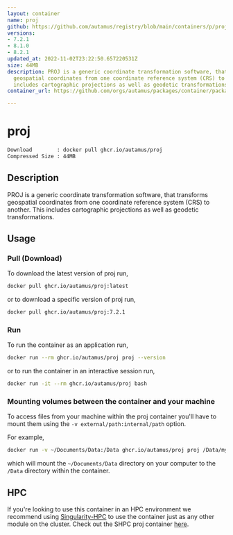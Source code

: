 ```yaml
---
layout: container
name: proj
github: https://github.com/autamus/registry/blob/main/containers/p/proj/spack.yaml
versions:
- 7.2.1
- 8.1.0
- 8.2.1
updated_at: 2022-11-02T23:22:50.657220531Z
size: 44MB
description: PROJ is a generic coordinate transformation software, that transforms
  geospatial coordinates from one coordinate reference system (CRS) to another. This
  includes cartographic projections as well as geodetic transformations.
container_url: https://github.com/orgs/autamus/packages/container/package/proj

---
```

# proj
```bash 
Download        : docker pull ghcr.io/autamus/proj
Compressed Size : 44MB
```

## Description
PROJ is a generic coordinate transformation software, that transforms geospatial coordinates from one coordinate reference system (CRS) to another. This includes cartographic projections as well as geodetic transformations.

## Usage
### Pull (Download)
To download the latest version of proj run,

```bash
docker pull ghcr.io/autamus/proj:latest
```

or to download a specific version of proj run,

```bash
docker pull ghcr.io/autamus/proj:7.2.1
```
### Run
To run the container as an application run,
```bash
docker run --rm ghcr.io/autamus/proj proj --version
```

or to run the container in an interactive session run,
```bash
docker run -it --rm ghcr.io/autamus/proj bash
```

### Mounting volumes between the container and your machine
To access files from your machine within the proj container you'll have to mount them using the `-v external/path:internal/path` option.

For example,
```bash
docker run -v ~/Documents/Data:/Data ghcr.io/autamus/proj proj /Data/myData.csv
```
which will mount the `~/Documents/Data` directory on your computer to the `/Data` directory within the container.

## HPC
If you're looking to use this container in an HPC environment we recommend using [Singularity-HPC](https://singularity-hpc.readthedocs.io) to use the container just as any other module on the cluster. Check out the SHPC proj container [here](https://singularityhub.github.io/singularity-hpc/r/ghcr.io-autamus-proj/).